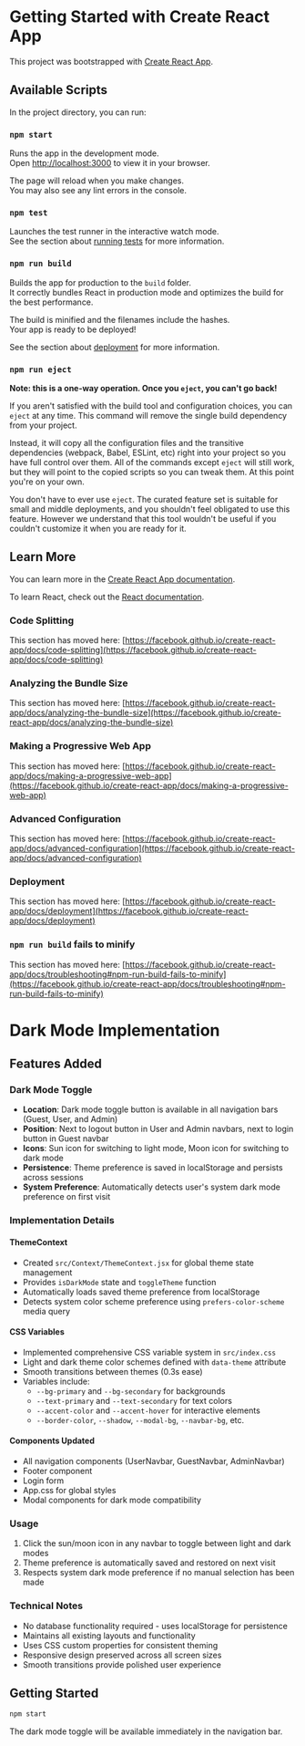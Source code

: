 # Getting Started with Create React App

This project was bootstrapped with [Create React App](https://github.com/facebook/create-react-app).

## Available Scripts

In the project directory, you can run:

### `npm start`

Runs the app in the development mode.\
Open [http://localhost:3000](http://localhost:3000) to view it in your browser.

The page will reload when you make changes.\
You may also see any lint errors in the console.

### `npm test`

Launches the test runner in the interactive watch mode.\
See the section about [running tests](https://facebook.github.io/create-react-app/docs/running-tests) for more information.

### `npm run build`

Builds the app for production to the `build` folder.\
It correctly bundles React in production mode and optimizes the build for the best performance.

The build is minified and the filenames include the hashes.\
Your app is ready to be deployed!

See the section about [deployment](https://facebook.github.io/create-react-app/docs/deployment) for more information.

### `npm run eject`

**Note: this is a one-way operation. Once you `eject`, you can't go back!**

If you aren't satisfied with the build tool and configuration choices, you can `eject` at any time. This command will remove the single build dependency from your project.

Instead, it will copy all the configuration files and the transitive dependencies (webpack, Babel, ESLint, etc) right into your project so you have full control over them. All of the commands except `eject` will still work, but they will point to the copied scripts so you can tweak them. At this point you're on your own.

You don't have to ever use `eject`. The curated feature set is suitable for small and middle deployments, and you shouldn't feel obligated to use this feature. However we understand that this tool wouldn't be useful if you couldn't customize it when you are ready for it.

## Learn More

You can learn more in the [Create React App documentation](https://facebook.github.io/create-react-app/docs/getting-started).

To learn React, check out the [React documentation](https://reactjs.org/).

### Code Splitting

This section has moved here: [https://facebook.github.io/create-react-app/docs/code-splitting](https://facebook.github.io/create-react-app/docs/code-splitting)

### Analyzing the Bundle Size

This section has moved here: [https://facebook.github.io/create-react-app/docs/analyzing-the-bundle-size](https://facebook.github.io/create-react-app/docs/analyzing-the-bundle-size)

### Making a Progressive Web App

This section has moved here: [https://facebook.github.io/create-react-app/docs/making-a-progressive-web-app](https://facebook.github.io/create-react-app/docs/making-a-progressive-web-app)

### Advanced Configuration

This section has moved here: [https://facebook.github.io/create-react-app/docs/advanced-configuration](https://facebook.github.io/create-react-app/docs/advanced-configuration)

### Deployment

This section has moved here: [https://facebook.github.io/create-react-app/docs/deployment](https://facebook.github.io/create-react-app/docs/deployment)

### `npm run build` fails to minify

This section has moved here: [https://facebook.github.io/create-react-app/docs/troubleshooting#npm-run-build-fails-to-minify](https://facebook.github.io/create-react-app/docs/troubleshooting#npm-run-build-fails-to-minify)

# Dark Mode Implementation

## Features Added

### Dark Mode Toggle
- **Location**: Dark mode toggle button is available in all navigation bars (Guest, User, and Admin)
- **Position**: Next to logout button in User and Admin navbars, next to login button in Guest navbar
- **Icons**: Sun icon for switching to light mode, Moon icon for switching to dark mode
- **Persistence**: Theme preference is saved in localStorage and persists across sessions
- **System Preference**: Automatically detects user's system dark mode preference on first visit

### Implementation Details

#### ThemeContext
- Created `src/Context/ThemeContext.jsx` for global theme state management
- Provides `isDarkMode` state and `toggleTheme` function
- Automatically loads saved theme preference from localStorage
- Detects system color scheme preference using `prefers-color-scheme` media query

#### CSS Variables
- Implemented comprehensive CSS variable system in `src/index.css`
- Light and dark theme color schemes defined with `data-theme` attribute
- Smooth transitions between themes (0.3s ease)
- Variables include:
  - `--bg-primary` and `--bg-secondary` for backgrounds
  - `--text-primary` and `--text-secondary` for text colors
  - `--accent-color` and `--accent-hover` for interactive elements
  - `--border-color`, `--shadow`, `--modal-bg`, `--navbar-bg`, etc.

#### Components Updated
- All navigation components (UserNavbar, GuestNavbar, AdminNavbar)
- Footer component
- Login form
- App.css for global styles
- Modal components for dark mode compatibility

### Usage
1. Click the sun/moon icon in any navbar to toggle between light and dark modes
2. Theme preference is automatically saved and restored on next visit
3. Respects system dark mode preference if no manual selection has been made

### Technical Notes
- No database functionality required - uses localStorage for persistence
- Maintains all existing layouts and functionality
- Uses CSS custom properties for consistent theming
- Responsive design preserved across all screen sizes
- Smooth transitions provide polished user experience

## Getting Started

```bash
npm start
```

The dark mode toggle will be available immediately in the navigation bar.
